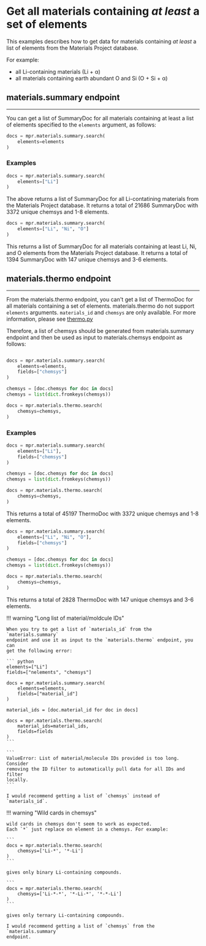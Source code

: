 # Get all materials containing *at least* a set of elements

This examples describes how to get data for materials containing _at least_ a
list of elements from the Materials Project database.

For example:

- all Li-containing materials (Li + α)
- all materials containing earth abundant O and Si (O + Si + α)


## **materials.summary** endpoint

---

You can get a list of SummaryDoc for all materials containing at least a list
of elements specified to the `elements` argument, as follows:

``` python
docs = mpr.materials.summary.search(
    elements=elements
)
```

### Examples

``` python
docs = mpr.materials.summary.search(
    elements=["Li"]
)
```

The above returns a list of SummaryDoc for all Li-contatining materials from the
Materials Project database. It returns a total of 21686 SummaryDoc with 3372
unique chemsys and 1-8 elements.

``` python
docs = mpr.materials.summary.search(
    elements=["Li", "Ni", "O"]
)
```

This returns a list of SummaryDoc for all materials containing at least Li, Ni,
and O elements from the Materials Project database. It returns a total of 1394
SummaryDoc with 147 unique chemsys and 3-6 elements.


## **materials.thermo** endpoint

---

From the materials.thermo endpoint, you can't get a list of ThermoDoc for all
materials containing a set of elements. materials.thermo do not support
`elements` arguments. `materials_id` and `chemsys` are only available.
For more information, please see [thermo.py](https://github.com/materialsproject/api/blob/main/mp_api/client/routes/materials/thermo.py)

Therefore, a list of chemsys should be generated from materials.summary endpoint
and then be used as input to materials.chemsys endpoint as follows:

``` python

docs = mpr.materials.summary.search(
    elements=elements,
    fields=["chemsys"]
)

chemsys = [doc.chemsys for doc in docs]
chemsys = list(dict.fromkeys(chemsys))

docs = mpr.materials.thermo.search(
    chemsys=chemsys,
)
```

### Examples


``` python
docs = mpr.materials.summary.search(
    elements=["Li"],
    fields=["chemsys"]
)

chemsys = [doc.chemsys for doc in docs]
chemsys = list(dict.fromkeys(chemsys))

docs = mpr.materials.thermo.search(
    chemsys=chemsys,
)
```

This returns a total of 45197 ThermoDoc with 3372 unique chemsys and 1-8
elements.

``` python
docs = mpr.materials.summary.search(
    elements=["Li", "Ni", "O"],
    fields=["chemsys"]
)

chemsys = [doc.chemsys for doc in docs]
chemsys = list(dict.fromkeys(chemsys))

docs = mpr.materials.thermo.search(
    chemsys=chemsys,
)
```

This returns a total of 2828 ThermoDoc with 147 unique chemsys and 3-6
elements.






!!! warning "Long list of material/moldcule IDs"

    When you try to get a list of `materials_id` from the `materials.summary`
    endpoint and use it as input to the `materials.thermo` endpoint, you can
    get the following error:

    ``` python
    elements=["Li"]
    fields=["nelements", "chemsys"]

    docs = mpr.materials.summary.search(
        elements=elements,
        fields=["material_id"]
    )

    material_ids = [doc.material_id for doc in docs]

    docs = mpr.materials.thermo.search(
        material_ids=material_ids,
        fields=fields
    )
    ```

    ```
    ValueError: List of material/molecule IDs provided is too long. Consider
    removing the ID filter to automatically pull data for all IDs and filter
    locally.
    ```

    I would recommend getting a list of `chemsys` instead of `materials_id`.



!!! warning "Wild cards in chemsys"

    wild cards in chemsys don't seem to work as expected.
    Each `*` just replace on element in a chemsys. For example:

    ```
    docs = mpr.materials.thermo.search(
        chemsys=['Li-*', '*-Li']
    )
    ```

    gives only binary Li-containing compounds.

    ```
    docs = mpr.materials.thermo.search(
        chemsys=['Li-*-*', '*-Li-*', '*-*-Li']
    )
    ```

    gives only ternary Li-containing compounds.

    I would recommend getting a list of `chemsys` from the `materials.summary`
    endpoint.

